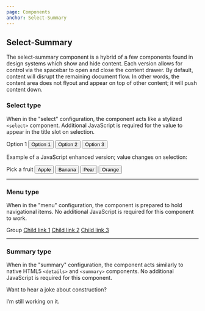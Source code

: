 ```yaml
---
page: Components
anchor: Select-Summary
---
```


## Select-Summary
The select-summary component is a hybrid of a few components found in design systems which show and hide content. Each version allows for control via the spacebar to open and close the content drawer. By default, content will disrupt the remaining document flow. In other words, the content area does not flyout and appear on top of other content; it will push content down.

### Select type
When in the "select" configuration, the component acts like a stylized `<select>` component. Additional JavaScript is required for the value to appear in the title slot on selection. 

<blu-selectsummary selfdocument type="select">
  <span slot="title">Option 1</span>
  <button class="selectSummary--option" value="1">Option 1</button>
  <button class="selectSummary--option" value="2">Option 2</button>
  <button class="selectSummary--option" value="3">Option 3</button>
</blu-selectsummary>

Example of a JavaScript enhanced version; value changes on selection:

<select-summary type="select">
  <span slot="title">Pick a fruit</span>
  <button class="selectSummary--option" value="apple">Apple</button>
  <button class="selectSummary--option" value="banana">Banana</button>
  <button class="selectSummary--option" value="pear">Pear</button>
  <button class="selectSummary--option" value="orange">Orange</button>
</select-summary>

---

### Menu type
When in the "menu" configuration, the component is prepared to hold navigational items. No additional JavaScript is required for this component to work.

<blu-selectsummary selfdocument type="menu">
  <span slot="title">Group</span>
  <a class="selectSummary--option" href="#">Child link 1</a>
  <a class="selectSummary--option" href="#">Child link 2</a>
  <a class="selectSummary--option" href="#">Child link 3</a>
</blu-selectsummary>

---

### Summary type
When in the "summary" configuration, the component acts similarly to native HTML5 `<details>` and `<summary>` components. No additional JavaScript is required for this component.

<blu-selectsummary selfdocument type="summary">
  <span slot="title">Want to hear a joke about construction?</span>
  <p>I’m still working on it.</p>
</blu-selectsummary>


